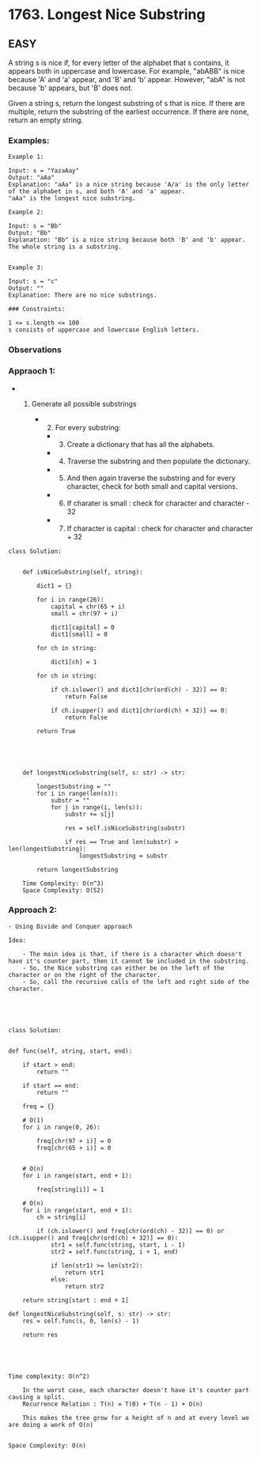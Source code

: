 # 1763. Longest Nice Substring

## EASY

A string s is nice if, for every letter of the alphabet that s contains, it appears both in uppercase and lowercase. For example, "abABB" is nice because 'A' and 'a' appear, and 'B' and 'b' appear. However, "abA" is not because 'b' appears, but 'B' does not.

Given a string s, return the longest substring of s that is nice. If there are multiple, return the substring of the earliest occurrence. If there are none, return an empty string.

### Examples:

```
Example 1:

Input: s = "YazaAay"
Output: "aAa"
Explanation: "aAa" is a nice string because 'A/a' is the only letter of the alphabet in s, and both 'A' and 'a' appear.
"aAa" is the longest nice substring.
```

```
Example 2:

Input: s = "Bb"
Output: "Bb"
Explanation: "Bb" is a nice string because both 'B' and 'b' appear. The whole string is a substring.
```

```

Example 3:

Input: s = "c"
Output: ""
Explanation: There are no nice substrings.
```

```
### Constraints:

1 <= s.length <= 100
s consists of uppercase and lowercase English letters.
```

### Observations

### Appraoch 1:

- 1. Generate all possible substrings

     - 2. For every substring:
       - 3. Create a dictionary that has all the alphabets.
       - 4. Traverse the substring and then populate the dictionary.
       - 5. And then again traverse the substring and for every character, check for both small and capital versions.
       - 6. If charater is small : check for character and character - 32
       - 7. If character is capital : check for character and character + 32

```
class Solution:


    def isNiceSubstring(self, string):

        dict1 = {}

        for i in range(26):
            capital = chr(65 + i)
            small = chr(97 + i)

            dict1[capital] = 0
            dict1[small] = 0

        for ch in string:

            dict1[ch] = 1

        for ch in string:

            if ch.islower() and dict1[chr(ord(ch) - 32)] == 0:
                return False

            if ch.isupper() and dict1[chr(ord(ch) + 32)] == 0:
                return False

        return True





    def longestNiceSubstring(self, s: str) -> str:

        longestSubstring = ""
        for i in range(len(s)):
            substr = ""
            for j in range(i, len(s)):
                substr += s[j]

                res = self.isNiceSubstring(substr)

                if res == True and len(substr) > len(longestSubstring):
                    longestSubstring = substr

        return longestSubstring

    Time Complexity: O(n^3)
    Space Complexity: O(52)
```

### Approach 2:

    - Using Divide and Conquer approach

    Idea:

        - The main idea is that, if there is a character which doesn't have it's counter part, then it cannot be included in the substring.
        - So, the Nice substring can either be on the left of the character or on the right of the character.
        - So, call the recursive calls of the left and right side of the character.





    class Solution:


    def func(self, string, start, end):

        if start > end:
            return ""

        if start == end:
            return ""

        freq = {}

        # O(1)
        for i in range(0, 26):

            freq[chr(97 + i)] = 0
            freq[chr(65 + i)] = 0


        # O(n)
        for i in range(start, end + 1):

            freq[string[i]] = 1

        # O(n)
        for i in range(start, end + 1):
            ch = string[i]

            if (ch.islower() and freq[chr(ord(ch) - 32)] == 0) or (ch.isupper() and freq[chr(ord(ch) + 32)] == 0):
                str1 = self.func(string, start, i - 1)
                str2 = self.func(string, i + 1, end)

                if len(str1) >= len(str2):
                    return str1
                else:
                    return str2

        return string[start : end + 1]

    def longestNiceSubstring(self, s: str) -> str:
        res = self.func(s, 0, len(s) - 1)

        return res





    Time complexity: O(n^2)

        In the worst case, each character doesn't have it's counter part causing a split.
        Recurrence Relation : T(n) = T(0) + T(n - 1) + O(n)

        This makes the tree grow for a height of n and at every level we are doing a work of O(n)


    Space Complexity: O(n)
